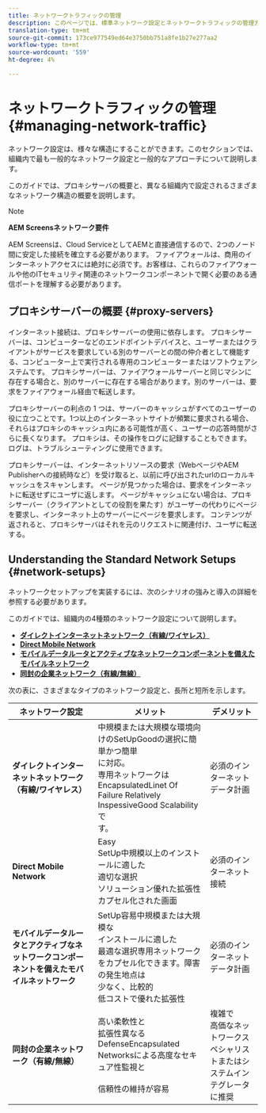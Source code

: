 ```yaml
---
title: ネットワークトラフィックの管理
description: このページでは、標準ネットワーク設定とネットワークトラフィックの管理方法について説明します。
translation-type: tm+mt
source-git-commit: 173ce977549ed64e3750bb751a8fe1b27e277aa2
workflow-type: tm+mt
source-wordcount: '559'
ht-degree: 4%

---
```



# ネットワークトラフィックの管理 {#managing-network-traffic}

ネットワーク設定は、様々な構造にすることができます。このセクションでは、組織内で最も一般的なネットワーク設定と一般的なアプローチについて説明します。

このガイドでは、プロキシサーバの概要と、異なる組織内で設定されるさまざまなネットワーク構造の概要を説明します。

>[!NOTE]
>
>**AEM Screensネットワーク要件**
>
>AEM Screensは、Cloud ServiceとしてAEMと直接通信するので、2つのノード間に安定した接続を確立する必要があります。 ファイアウォールは、商用のインターネットアクセスには絶対に必須です。お客様は、これらのファイアウォールや他のITセキュリティ関連のネットワークコンポーネントで開く必要のある通信ポートを理解する必要があります。

## プロキシサーバーの概要 {#proxy-servers}

インターネット接続は、プロキシサーバーの使用に依存します。 プロキシサーバーは、コンピューターなどのエンドポイントデバイスと、ユーザーまたはクライアントがサービスを要求している別のサーバーとの間の仲介者として機能する、コンピューター上で実行される専用のコンピューターまたはソフトウェアシステムです。 プロキシサーバーは、ファイアウォールサーバーと同じマシンに存在する場合と、別のサーバーに存在する場合があります。別のサーバーは、要求をファイアウォール経由で転送します。

プロキシサーバーの利点の 1 つは、サーバーのキャッシュがすべてのユーザーの役に立つことです。1つ以上のインターネットサイトが頻繁に要求される場合、それらはプロキシのキャッシュ内にある可能性が高く、ユーザーの応答時間がさらに長くなります。 プロキシは、その操作をログに記録することもできます。ログは、トラブルシューティングに使用できます。

プロキシサーバーは、インターネットリソースの要求（WebページやAEM Publisherへの接続時など）を受け取ると、以前に呼び出されたurlのローカルキャッシュをスキャンします。 ページが見つかった場合は、要求をインターネットに転送せずにユーザに返します。 ページがキャッシュにない場合は、プロキシサーバー（クライアントとしての役割を果たす）がユーザーの代わりにページを要求し、インターネット上のサーバーにページを要求します。 コンテンツが返されると、プロキシサーバはそれを元のリクエストに関連付け、ユーザに転送する。

## Understanding the Standard Network Setups {#network-setups}

ネットワークセットアップを実装するには、次のシナリオの強みと導入の詳細を参照する必要があります。

このガイドでは、組織内の4種類のネットワーク設定について説明します。

* **[ダイレクトインターネットネットワーク（有線/ワイヤレス）](/help/using/direct-internet-network.md)**
* **[Direct Mobile Network](/help/using/mobile-network.md)**
* **[モバイルデータルータとアクティブなネットワークコンポーネントを備えたモバイルネットワーク](/help/using/mobile-network-router.md)**
* **[同封の企業ネットワーク（有線/無線）](/help/using/enclosed-corporate-network.md)**

次の表に、さまざまなタイプのネットワーク設定と、長所と短所を示します。

| ネットワーク設定 | メリット | デメリット |
|--- |--- |--- |
| **ダイレクトインターネットネットワーク（有線/ワイヤレス）** | 中規模または大規模な環境向けのSetUpGoodの選択に簡単かつ簡単<br>に対応。<br>専用ネットワークは<br>EncapsulatedLinet Of<br>Failure Relatively InspessiveGood Scalabilityで<br>す。 | 必須のインターネットデータ計画 |
| **Direct Mobile Network** | Easy<br>SetUp中規模以上のインストールに適した<br>適切な選択<br>ソリューション優れた拡張性カプセル化された画面 | 必須のインターネット接続 |
| **モバイルデータルータとアクティブなネットワークコンポーネントを備えたモバイルネットワーク** | SetUp容易中規模または大規模な<br>インストールに適した<br>最適な選択専用ネットワーク<br>をカプセル化できます。障害の発生地点は<br>少なく、比較的<br>低コストで優れた拡張性 | 必須のインターネットデータ計画 |
| **同封の企業ネットワーク（有線/無線）** | 高い柔軟性と<br>拡張性異なるDefenseEncapsulated<br>Networksによる高度なセキュア性監視と<br><br>信頼性の維持が容易 | 複雑で<br>高価なネットワークスペシャリストまたはシステムインテグレータに推奨 |
